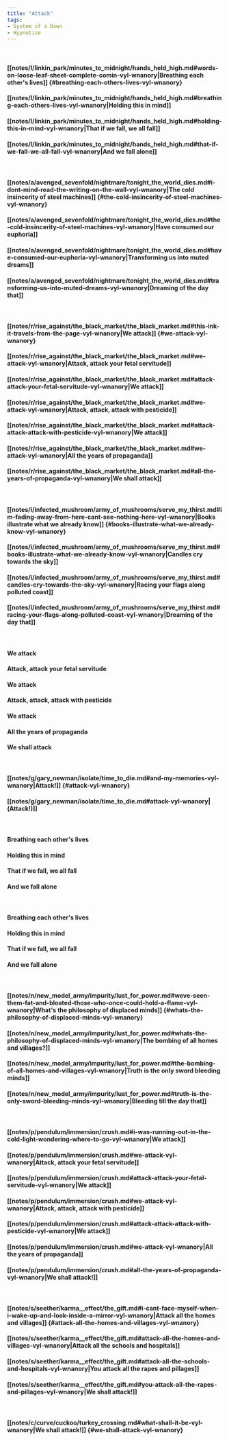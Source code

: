 ```yaml
---
title: "Attack"
tags:
- System of a Down
- Hypnotize
---
```

&nbsp;
#### [[notes/l/linkin_park/minutes_to_midnight/hands_held_high.md#words-on-loose-leaf-sheet-complete-comin-vyl-wnanory|Breathing each other's lives]] {#breathing-each-others-lives-vyl-wnanory}
#### [[notes/l/linkin_park/minutes_to_midnight/hands_held_high.md#breathing-each-others-lives-vyl-wnanory|Holding this in mind]]
#### [[notes/l/linkin_park/minutes_to_midnight/hands_held_high.md#holding-this-in-mind-vyl-wnanory|That if we fall, we all fall]]
#### [[notes/l/linkin_park/minutes_to_midnight/hands_held_high.md#that-if-we-fall-we-all-fall-vyl-wnanory|And we fall alone]]
&nbsp;
#### [[notes/a/avenged_sevenfold/nightmare/tonight_the_world_dies.md#i-dont-mind-read-the-writing-on-the-wall-vyl-wnanory|The cold insincerity of steel machines]] {#the-cold-insincerity-of-steel-machines-vyl-wnanory}
#### [[notes/a/avenged_sevenfold/nightmare/tonight_the_world_dies.md#the-cold-insincerity-of-steel-machines-vyl-wnanory|Have consumed our euphoria]]
#### [[notes/a/avenged_sevenfold/nightmare/tonight_the_world_dies.md#have-consumed-our-euphoria-vyl-wnanory|Transforming us into muted dreams]]
#### [[notes/a/avenged_sevenfold/nightmare/tonight_the_world_dies.md#transforming-us-into-muted-dreams-vyl-wnanory|Dreaming of the day that]]
&nbsp;
#### [[notes/r/rise_against/the_black_market/the_black_market.md#this-ink-it-travels-from-the-page-vyl-wnanory|We attack]] {#we-attack-vyl-wnanory}
#### [[notes/r/rise_against/the_black_market/the_black_market.md#we-attack-vyl-wnanory|Attack, attack your fetal servitude]]
#### [[notes/r/rise_against/the_black_market/the_black_market.md#attack-attack-your-fetal-servitude-vyl-wnanory|We attack]]
#### [[notes/r/rise_against/the_black_market/the_black_market.md#we-attack-vyl-wnanory|Attack, attack, attack with pesticide]]
#### [[notes/r/rise_against/the_black_market/the_black_market.md#attack-attack-attack-with-pesticide-vyl-wnanory|We attack]]
#### [[notes/r/rise_against/the_black_market/the_black_market.md#we-attack-vyl-wnanory|All the years of propaganda]]
#### [[notes/r/rise_against/the_black_market/the_black_market.md#all-the-years-of-propaganda-vyl-wnanory|We shall attack]]
&nbsp;
#### [[notes/i/infected_mushroom/army_of_mushrooms/serve_my_thirst.md#im-fading-away-from-here-cant-see-nothing-here-vyl-wnanory|Books illustrate what we already know]] {#books-illustrate-what-we-already-know-vyl-wnanory}
#### [[notes/i/infected_mushroom/army_of_mushrooms/serve_my_thirst.md#books-illustrate-what-we-already-know-vyl-wnanory|Candles cry towards the sky]]
#### [[notes/i/infected_mushroom/army_of_mushrooms/serve_my_thirst.md#candles-cry-towards-the-sky-vyl-wnanory|Racing your flags along polluted coast]]
#### [[notes/i/infected_mushroom/army_of_mushrooms/serve_my_thirst.md#racing-your-flags-along-polluted-coast-vyl-wnanory|Dreaming of the day that]]
&nbsp;
#### We attack
#### Attack, attack your fetal servitude
#### We attack
#### Attack, attack, attack with pesticide
#### We attack
#### All the years of propaganda
#### We shall attack
&nbsp;
#### [[notes/g/gary_newman/isolate/time_to_die.md#and-my-memories-vyl-wnanory|Attack!]] {#attack-vyl-wnanory}
#### [[notes/g/gary_newman/isolate/time_to_die.md#attack-vyl-wnanory|(Attack!)]]
&nbsp;
#### Breathing each other's lives
#### Holding this in mind
#### That if we fall, we all fall
#### And we fall alone
&nbsp;
#### Breathing each other's lives
#### Holding this in mind
#### That if we fall, we all fall
#### And we fall alone
&nbsp;
#### [[notes/n/new_model_army/impurity/lust_for_power.md#weve-seen-them-fat-and-bloated-those-who-once-could-hold-a-flame-vyl-wnanory|What's the philosophy of displaced minds]] {#whats-the-philosophy-of-displaced-minds-vyl-wnanory}
#### [[notes/n/new_model_army/impurity/lust_for_power.md#whats-the-philosophy-of-displaced-minds-vyl-wnanory|The bombing of all homes and villages?]]
#### [[notes/n/new_model_army/impurity/lust_for_power.md#the-bombing-of-all-homes-and-villages-vyl-wnanory|Truth is the only sword bleeding minds]]
#### [[notes/n/new_model_army/impurity/lust_for_power.md#truth-is-the-only-sword-bleeding-minds-vyl-wnanory|Bleeding till the day that]]
&nbsp;
#### [[notes/p/pendulum/immersion/crush.md#i-was-running-out-in-the-cold-light-wondering-where-to-go-vyl-wnanory|We attack]]
#### [[notes/p/pendulum/immersion/crush.md#we-attack-vyl-wnanory|Attack, attack your fetal servitude]]
#### [[notes/p/pendulum/immersion/crush.md#attack-attack-your-fetal-servitude-vyl-wnanory|We attack]]
#### [[notes/p/pendulum/immersion/crush.md#we-attack-vyl-wnanory|Attack, attack, attack with pesticide]]
#### [[notes/p/pendulum/immersion/crush.md#attack-attack-attack-with-pesticide-vyl-wnanory|We attack]]
#### [[notes/p/pendulum/immersion/crush.md#we-attack-vyl-wnanory|All the years of propaganda]]
#### [[notes/p/pendulum/immersion/crush.md#all-the-years-of-propaganda-vyl-wnanory|We shall attack!]]
&nbsp;
#### [[notes/s/seether/karma__effect/the_gift.md#i-cant-face-myself-when-i-wake-up-and-look-inside-a-mirror-vyl-wnanory|Attack all the homes and villages]] {#attack-all-the-homes-and-villages-vyl-wnanory}
#### [[notes/s/seether/karma__effect/the_gift.md#attack-all-the-homes-and-villages-vyl-wnanory|Attack all the schools and hospitals]]
#### [[notes/s/seether/karma__effect/the_gift.md#attack-all-the-schools-and-hospitals-vyl-wnanory|You attack all the rapes and pillages]]
#### [[notes/s/seether/karma__effect/the_gift.md#you-attack-all-the-rapes-and-pillages-vyl-wnanory|We shall attack!]]
&nbsp;
#### [[notes/c/curve/cuckoo/turkey_crossing.md#what-shall-it-be-vyl-wnanory|We shall attack!]] {#we-shall-attack-vyl-wnanory}
